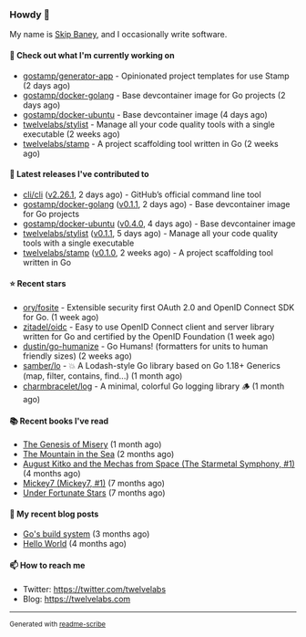 ### Howdy 👋

My name is [Skip Baney](https://twelvelabs.com), and I occasionally write software.

#### 👷 Check out what I'm currently working on

- [gostamp/generator-app](https://github.com/gostamp/generator-app) - Opinionated project templates for use Stamp (2 days ago)
- [gostamp/docker-golang](https://github.com/gostamp/docker-golang) - Base devcontainer image for Go projects (2 days ago)
- [gostamp/docker-ubuntu](https://github.com/gostamp/docker-ubuntu) - Base devcontainer image (4 days ago)
- [twelvelabs/stylist](https://github.com/twelvelabs/stylist) - Manage all your code quality tools with a single executable (2 weeks ago)
- [twelvelabs/stamp](https://github.com/twelvelabs/stamp) - A project scaffolding tool written in Go (2 weeks ago)

#### 🔭 Latest releases I've contributed to

- [cli/cli](https://github.com/cli/cli) ([v2.26.1](https://github.com/cli/cli/releases/tag/v2.26.1), 2 days ago) - GitHub’s official command line tool
- [gostamp/docker-golang](https://github.com/gostamp/docker-golang) ([v0.1.1](https://github.com/gostamp/docker-golang/releases/tag/v0.1.1), 2 days ago) - Base devcontainer image for Go projects
- [gostamp/docker-ubuntu](https://github.com/gostamp/docker-ubuntu) ([v0.4.0](https://github.com/gostamp/docker-ubuntu/releases/tag/v0.4.0), 4 days ago) - Base devcontainer image
- [twelvelabs/stylist](https://github.com/twelvelabs/stylist) ([v0.1.1](https://github.com/twelvelabs/stylist/releases/tag/v0.1.1), 5 days ago) - Manage all your code quality tools with a single executable
- [twelvelabs/stamp](https://github.com/twelvelabs/stamp) ([v0.1.0](https://github.com/twelvelabs/stamp/releases/tag/v0.1.0), 2 weeks ago) - A project scaffolding tool written in Go

#### ⭐ Recent stars

- [ory/fosite](https://github.com/ory/fosite) - Extensible security first OAuth 2.0 and OpenID Connect SDK for Go. (1 week ago)
- [zitadel/oidc](https://github.com/zitadel/oidc) - Easy to use OpenID Connect client and server library written for Go and certified by the OpenID Foundation (1 week ago)
- [dustin/go-humanize](https://github.com/dustin/go-humanize) - Go Humans! (formatters for units to human friendly sizes) (2 weeks ago)
- [samber/lo](https://github.com/samber/lo) - 💥  A Lodash-style Go library based on Go 1.18&#43; Generics (map, filter, contains, find...) (1 month ago)
- [charmbracelet/log](https://github.com/charmbracelet/log) - A minimal, colorful Go logging library 🪵 (1 month ago)

#### 📚 Recent books I've read

- [The Genesis of Misery](https://www.goodreads.com/review/show/4961676783?utm_medium=api&amp;utm_source=rss) (1 month ago)
- [The Mountain in the Sea](https://www.goodreads.com/review/show/5027288300?utm_medium=api&amp;utm_source=rss) (2 months ago)
- [August Kitko and the Mechas from Space (The Starmetal Symphony, #1)](https://www.goodreads.com/review/show/5100246985?utm_medium=api&amp;utm_source=rss) (4 months ago)
- [Mickey7 (Mickey7, #1)](https://www.goodreads.com/review/show/4962790910?utm_medium=api&amp;utm_source=rss) (7 months ago)
- [Under Fortunate Stars](https://www.goodreads.com/review/show/4813809207?utm_medium=api&amp;utm_source=rss) (7 months ago)

#### 📜 My recent blog posts

- [Go&#39;s build system](https://twelvelabs.com/2023/01/02/go-build-system/) (3 months ago)
- [Hello World](https://twelvelabs.com/2022/11/20/hello-world/) (4 months ago)

#### 📫 How to reach me

- Twitter: <https://twitter.com/twelvelabs>
- Blog: <https://twelvelabs.com>

---

<sup>Generated with [readme-scribe](https://github.com/muesli/readme-scribe)</sup>
